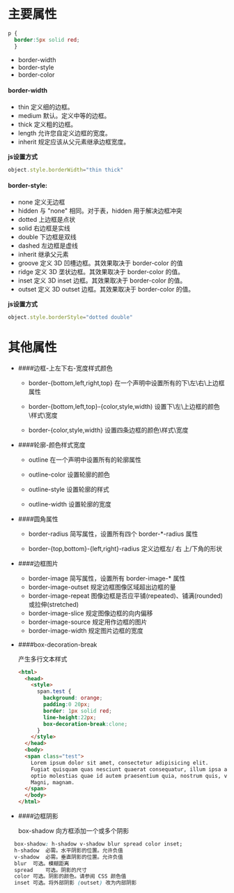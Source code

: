 # 主要属性
```css
p {
  border:5px solid red;
  }
```

* border-width
* border-style
* border-color

#### border-width
* thin	定义细的边框。
* medium	默认。定义中等的边框。
* thick	定义粗的边框。
* length	允许您自定义边框的宽度。
* inherit	规定应该从父元素继承边框宽度。

**js设置方式**
```js
object.style.borderWidth="thin thick"
```

#### border-style:
* none 定义无边框
* hidden 与 "none" 相同。对于表，hidden 用于解决边框冲突
* dotted  上边框是点状
* solid   右边框是实线
* double  下边框是双线
* dashed  左边框是虚线
* inherit 继承父元素
* groove 定义 3D 凹槽边框。其效果取决于 border-color 的值
* ridge	定义 3D 垄状边框。其效果取决于 border-color 的值。
* inset	定义 3D inset 边框。其效果取决于 border-color 的值。
* outset 定义 3D outset 边框。其效果取决于 border-color 的值。

**js设置方式**
```js
object.style.borderStyle="dotted double"
```

# 其他属性

* ####边框-上左下右-宽度样式颜色

  * border-{bottom,left,right,top} 
  在一个声明中设置所有的下\左\右\上边框属性
  
  * border-{bottom,left,top}-{color,style,width) 
  设置下\左\上边框的颜色\样式\宽度
  
  * border-{color,style,width} 
  设置四条边框的颜色\样式\宽度
  
* ####轮廓-颜色样式宽度

  * outline	在一个声明中设置所有的轮廓属性
  
  * outline-color	设置轮廓的颜色
  
  * outline-style	设置轮廓的样式
  
  * outline-width	设置轮廓的宽度

* ####圆角属性

  * border-radius	简写属性，设置所有四个 border-*-radius 属性
  
  * border-{top,bottom}-{left,right}-radius	定义边框左/ 右 上/下角的形状

* ####边框图片 

  * border-image	简写属性，设置所有 border-image-* 属性
  * border-image-outset	规定边框图像区域超出边框的量
  * border-image-repeat	图像边框是否应平铺(repeated)、铺满(rounded)或拉伸(stretched)
  * border-image-slice	规定图像边框的向内偏移
  * border-image-source	规定用作边框的图片
  * border-image-width	规定图片边框的宽度

* ####box-decoration-break

  产生多行文本样式
  
  ```html
  <html>
    <head>
      <style>
        span.test {
          background: orange;
          padding:0 20px;
          border: 1px solid red; 
          line-height:22px;
          box-decoration-break:clone;
        }
      </style>
    </head>
    <body>
    <span class="test">
      Lorem ipsum dolor sit amet, consectetur adipisicing elit. 
      Fugiat quisquam quas nesciunt quaerat consequatur, illum ipsa accusamus, 
      optio molestias quae id autem praesentium quia, nostrum quis, velit dolorem. 
      Magni, magnam.
    </span>
    </body>
  </html>
  ```

* ####边框阴影

  box-shadow	向方框添加一个或多个阴影
```css
  box-shadow: h-shadow v-shadow blur spread color inset;
  h-shadow	必需。水平阴影的位置。允许负值
  v-shadow	必需。垂直阴影的位置。允许负值
  blur	可选。模糊距离
  spread	可选。阴影的尺寸
  color	可选。阴影的颜色。请参阅 CSS 颜色值
  inset	可选。将外部阴影 (outset) 改为内部阴影
```